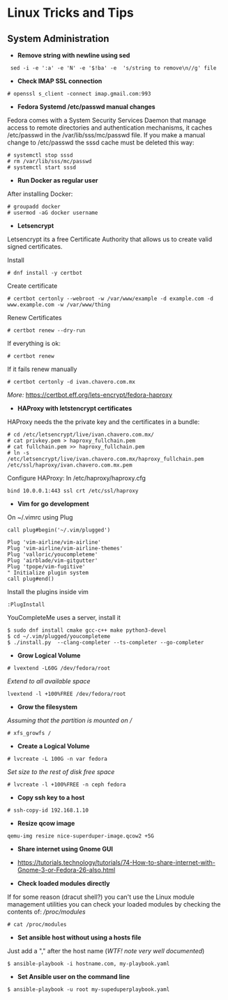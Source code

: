 # Linux Tricks and Tips

## System Administration

* **Remove string with newline using sed**
```
 sed -i -e ':a' -e 'N' -e '$!ba' -e  's/string to remove\n//g' file
```

* **Check IMAP SSL connection**
```
# openssl s_client -connect imap.gmail.com:993 
```

* **Fedora Systemd /etc/passwd manual changes**

Fedora comes with a System Security Services Daemon that manage access to remote directories and authentication mechanisms, it caches /etc/passwd in the /var/lib/sss/mc/passwd file.
If you make a manual change to /etc/passwd the sssd cache must be deleted this way:

```
# systemctl stop sssd
# rm /var/lib/sss/mc/passwd
# systemctl start sssd
```

* **Run Docker as regular user**

After installing Docker:
```
# groupadd docker
# usermod -aG docker username
```

* **Letsencrypt**

Letsencrypt its a free Certificate Authority that allows us to create valid signed certificates.

Install
```
# dnf install -y certbot
```

Create certificate

```
# certbot certonly --webroot -w /var/www/example -d example.com -d www.example.com -w /var/www/thing 
```

Renew Certificates
```
# certbot renew --dry-run
```

If everything is ok:
```
# certbot renew
```

If it fails renew manually
```
# certbot certonly -d ivan.chavero.com.mx
```

*More:* https://certbot.eff.org/lets-encrypt/fedora-haproxy

* **HAProxy with letstencrypt certificates**

HAProxy needs the the private key and the certificates in a bundle:
```
# cd /etc/letsencrypt/live/ivan.chavero.com.mx/
# cat privkey.pem > haproxy_fullchain.pem
# cat fullchain.pem >> haproxy_fullchain.pem
# ln -s /etc/letsencrypt/live/ivan.chavero.com.mx/haproxy_fullchain.pem /etc/ssl/haproxy/ivan.chavero.com.mx.pem
```

Configure HAProxy:
In /etc/haproxy/haproxy.cfg
```
bind 10.0.0.1:443 ssl crt /etc/ssl/haproxy
```

* **Vim for go development**

On ~/.vimrc using Plug

```
call plug#begin('~/.vim/plugged')

Plug 'vim-airline/vim-airline'
Plug 'vim-airline/vim-airline-themes'
Plug 'valloric/youcompleteme'
Plug 'airblade/vim-gitgutter'
Plug 'tpope/vim-fugitive'
" Initialize plugin system
call plug#end()

```

Install the plugins inside vim

```
:PlugInstall
```

YouCompleteMe uses a server, install it

```
$ sudo dnf install cmake gcc-c++ make python3-devel
$ cd ~/.vim/plugged/youcompleteme
$ ./install.py  --clang-completer --ts-completer --go-completer

```

* **Grow Logical Volume**

```
# lvextend -L60G /dev/fedora/root
```

*Extend to all available space*

```
lvextend -l +100%FREE /dev/fedora/root
```

* **Grow the filesystem**

*Assuming that the partition is mounted on /*

```
# xfs_growfs /
```

* **Create a Logical Volume**

```
# lvcreate -L 100G -n var fedora
```

*Set size to the rest of disk free space*

```
# lvcreate -l +100%FREE -n ceph fedora
```

* **Copy ssh key to a host**

```
# ssh-copy-id 192.168.1.10
```

* **Resize qcow image**
```
qemu-img resize nice-superduper-image.qcow2 +5G
```

* **Share internet using Gnome GUI**

* https://tutorials.technology/tutorials/74-How-to-share-internet-with-Gnome-3-or-Fedora-26-also.html

* **Check loaded modules directly**

If for some reason (dracut shell?) you can't use the Linux module management utilities you 
can check your loaded modules by checking the contents of: */proc/modules*
```
# cat /proc/modules
```

* **Set ansible host without using a hosts file**

Just add a "," after the host name (*WTF! note very well documented*)

```
$ ansible-playbook -i hostname.com, my-playbook.yaml
```

* **Set Ansible user on the command line**

```
$ ansible-playbook -u root my-supeduperplaybook.yaml
```
